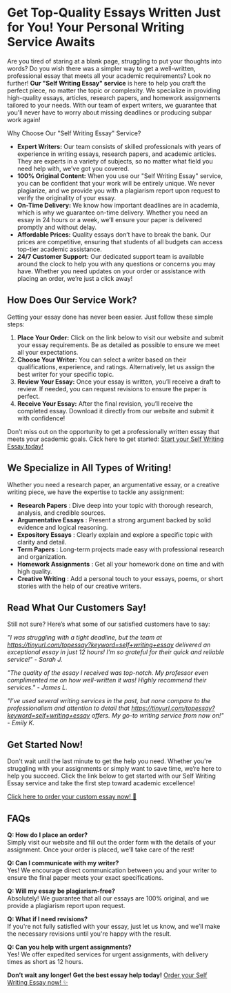 # Get Top-Quality Essays Written Just for You! Your Personal Writing Service Awaits

Are you tired of staring at a blank page, struggling to put your thoughts into words? Do you wish there was a simpler way to get a well-written, professional essay that meets all your academic requirements? Look no further! **Our "Self Writing Essay" service** is here to help you craft the perfect piece, no matter the topic or complexity. We specialize in providing high-quality essays, articles, research papers, and homework assignments tailored to your needs. With our team of expert writers, we guarantee that you'll never have to worry about missing deadlines or producing subpar work again!

Why Choose Our "Self Writing Essay" Service?

- **Expert Writers:** Our team consists of skilled professionals with years of experience in writing essays, research papers, and academic articles. They are experts in a variety of subjects, so no matter what field you need help with, we’ve got you covered.
- **100% Original Content:** When you use our "Self Writing Essay" service, you can be confident that your work will be entirely unique. We never plagiarize, and we provide you with a plagiarism report upon request to verify the originality of your essay.
- **On-Time Delivery:** We know how important deadlines are in academia, which is why we guarantee on-time delivery. Whether you need an essay in 24 hours or a week, we’ll ensure your paper is delivered promptly and without delay.
- **Affordable Prices:** Quality essays don’t have to break the bank. Our prices are competitive, ensuring that students of all budgets can access top-tier academic assistance.
- **24/7 Customer Support:** Our dedicated support team is available around the clock to help you with any questions or concerns you may have. Whether you need updates on your order or assistance with placing an order, we’re just a click away!

## How Does Our Service Work?

Getting your essay done has never been easier. Just follow these simple steps:

1. **Place Your Order:** Click on the link below to visit our website and submit your essay requirements. Be as detailed as possible to ensure we meet all your expectations.
2. **Choose Your Writer:** You can select a writer based on their qualifications, experience, and ratings. Alternatively, let us assign the best writer for your specific topic.
3. **Review Your Essay:** Once your essay is written, you’ll receive a draft to review. If needed, you can request revisions to ensure the paper is perfect.
4. **Receive Your Essay:** After the final revision, you’ll receive the completed essay. Download it directly from our website and submit it with confidence!

Don’t miss out on the opportunity to get a professionally written essay that meets your academic goals. Click here to get started: [Start your Self Writing Essay today!](https://tinyurl.com/topessay?keyword=self+writing+essay)

## We Specialize in All Types of Writing!

Whether you need a research paper, an argumentative essay, or a creative writing piece, we have the expertise to tackle any assignment:

- **Research Papers** : Dive deep into your topic with thorough research, analysis, and credible sources.
- **Argumentative Essays** : Present a strong argument backed by solid evidence and logical reasoning.
- **Expository Essays** : Clearly explain and explore a specific topic with clarity and detail.
- **Term Papers** : Long-term projects made easy with professional research and organization.
- **Homework Assignments** : Get all your homework done on time and with high quality.
- **Creative Writing** : Add a personal touch to your essays, poems, or short stories with the help of our creative writers.

## Read What Our Customers Say!

Still not sure? Here’s what some of our satisfied customers have to say:

_"I was struggling with a tight deadline, but the team at https://tinyurl.com/topessay?keyword=self+writing+essay delivered an exceptional essay in just 12 hours! I’m so grateful for their quick and reliable service!" - Sarah J._

_"The quality of the essay I received was top-notch. My professor even complimented me on how well-written it was! Highly recommend their services." - James L._

_"I’ve used several writing services in the past, but none compare to the professionalism and attention to detail that https://tinyurl.com/topessay?keyword=self+writing+essay offers. My go-to writing service from now on!" - Emily K._

## Get Started Now!

Don't wait until the last minute to get the help you need. Whether you're struggling with your assignments or simply want to save time, we’re here to help you succeed. Click the link below to get started with our Self Writing Essay service and take the first step toward academic excellence!

[Click here to order your custom essay now! 🚀](https://tinyurl.com/topessay?keyword=self+writing+essay)

## FAQs

**Q: How do I place an order?**  
Simply visit our website and fill out the order form with the details of your assignment. Once your order is placed, we’ll take care of the rest!

**Q: Can I communicate with my writer?**  
Yes! We encourage direct communication between you and your writer to ensure the final paper meets your exact specifications.

**Q: Will my essay be plagiarism-free?**  
Absolutely! We guarantee that all our essays are 100% original, and we provide a plagiarism report upon request.

**Q: What if I need revisions?**  
If you're not fully satisfied with your essay, just let us know, and we’ll make the necessary revisions until you're happy with the result.

**Q: Can you help with urgent assignments?**  
Yes! We offer expedited services for urgent assignments, with delivery times as short as 12 hours.

**Don’t wait any longer! Get the best essay help today!** [Order your Self Writing Essay now! ✨](https://tinyurl.com/topessay?keyword=self+writing+essay)
